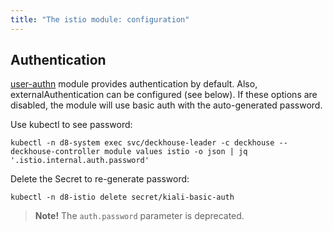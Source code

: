 ```yaml
---
title: "The istio module: configuration"
---
```


<!-- SCHEMA -->

## Authentication

[user-authn](../user-authn/) module provides authentication by default. Also, externalAuthentication can be configured (see below).
If these options are disabled, the module will use basic auth with the auto-generated password.

Use kubectl to see password:

```shell
kubectl -n d8-system exec svc/deckhouse-leader -c deckhouse -- deckhouse-controller module values istio -o json | jq '.istio.internal.auth.password'
```

Delete the Secret to re-generate password:

```shell
kubectl -n d8-istio delete secret/kiali-basic-auth
```

> **Note!** The `auth.password` parameter is deprecated.
